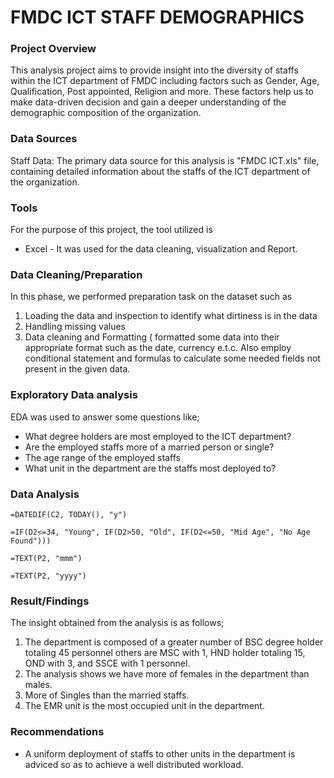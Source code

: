 # FMDC ICT STAFF DEMOGRAPHICS

### Project Overview

This analysis project aims to provide insight into the diversity of staffs within the ICT department of FMDC including factors such as Gender, Age, Qualification, Post appointed, Religion and more. These factors help us to make data-driven decision and gain a deeper understanding of the demographic composition of the organization.

### Data Sources

Staff Data: The primary data source for this analysis is "FMDC ICT.xls" file, containing detailed information about the staffs of the ICT department of the organization.

### Tools
For the purpose of this project, the tool utilized is 

- Excel - It was used for the data cleaning, visualization and Report.

### Data Cleaning/Preparation
In this phase, we performed preparation task on the dataset such as
1. Loading the data and inspection to identify what dirtiness is in the data
2. Handling missing values
3. Data cleaning and Formatting ( formatted some data into their appropriate format such as the date, currency e.t.c. Also employ conditional statement and formulas to calculate some needed fields not present in the given data.

### Exploratory Data analysis

EDA was used to answer some questions like;

- What degree holders are most employed to the ICT department?
- Are the employed staffs more of a married person or single?
- The age range of the employed staffs
- What unit in the department are the staffs most deployed to?

### Data Analysis

```
=DATEDIF(C2, TODAY(), "y")
```
```
=IF(D2<=34, "Young", IF(D2>50, "Old", IF(D2<=50, "Mid Age", "No Age Found")))
```
```
=TEXT(P2, "mmm")
```
```
=TEXT(P2, "yyyy")
 ```

### Result/Findings

The insight obtained from the analysis is as follows;
1. The department is composed of a greater number of BSC degree holder totaling 45 personnel others are MSC with 1, HND holder totaling 15, OND with 3, and SSCE with 1 personnel.
2. The analysis shows we have more of females in the department than males.
3. More of Singles than the married staffs.
4. The EMR unit is the most occupied unit in the department.

### Recommendations
- A uniform deployment of staffs to other units in the department is adviced so as to achieve a well distributed workload.
